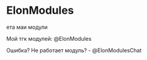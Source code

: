 # ElonModules
ета маи модули 

Мой тгк модулей: @ElonModules

Ошибка? Не работает модуль? - @ElonModulesChat
